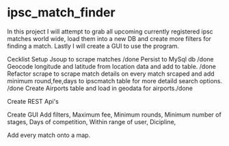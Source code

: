 # ipsc_match_finder
In this project I will attempt to grab all upcoming currently registered ipsc matches world wide, load them into a new DB and create more filters for finding a match. Lastly I will create a GUI to use the program.


Cecklist
Setup Jsoup to scrape matches /done
Persist to MySql db /done
Geocode longitude and latitude from location data and add to table. /done
Refactor scrape to scrape match details on every match srcaped and add minimum round,fee,days to ipscmatch table for more detaild search options. /done
Create Airports table and load in geodata for airports./done

Create REST Api's

Create GUI
Add filters, 
Maximum fee, 
Minimum rounds, 
Minimum number of stages,
Days of competition, 
Within range of user, 
Dicipline, 

Add every match onto a map.




